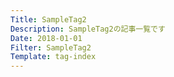 ```yaml
---
Title: SampleTag2
Description: SampleTag2の記事一覧です
Date: 2018-01-01
Filter: SampleTag2
Template: tag-index
---
```

